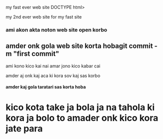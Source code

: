 
<h>my fast ever web  site </h>
DOCTYPE html>
<html lang="en">
<head>
    <meta charset="UTF-8">
    <meta http-equiv="X-UA-Compatible" content="IE=edge">
    <meta name="viewport" content="width=device-width, initial-scale=1.0">
    <title>Document</title>
    <h>my 2nd ever web site for my fast site</h>
    <h3>ami akon akta noton web site open korbo</h3>
    <h2>amder onk gola web site korta hobagit commit -m "first commit" </h2>
    <p>ami kono kico kai nai amar jono kico kabar cai</p>
    <p>amder aj onk kaj aca ki kora sov kaj sas korbo </p>
    <h4>amder kaj gola taratari sas korta hoba</h4>
    <h1>kico kota take ja bola ja na tahola ki kora ja bolo to amader onk kico kora jate para </h1>




    

</head>
<body>
    
</body>

</html>